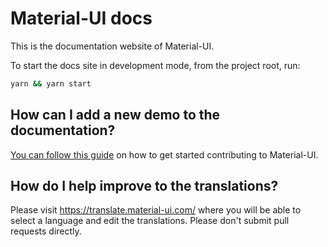 # Material-UI docs

This is the documentation website of Material-UI.

To start the docs site in development mode, from the project root, run:

```sh
yarn && yarn start
```

## How can I add a new demo to the documentation?

[You can follow this guide](https://github.com/mui-org/material-ui/blob/next/CONTRIBUTING.md)
on how to get started contributing to Material-UI.

## How do I help improve to the translations?

Please visit https://translate.material-ui.com/ where you will be able to select a language 
and edit the translations. Please don't submit pull requests directly.
